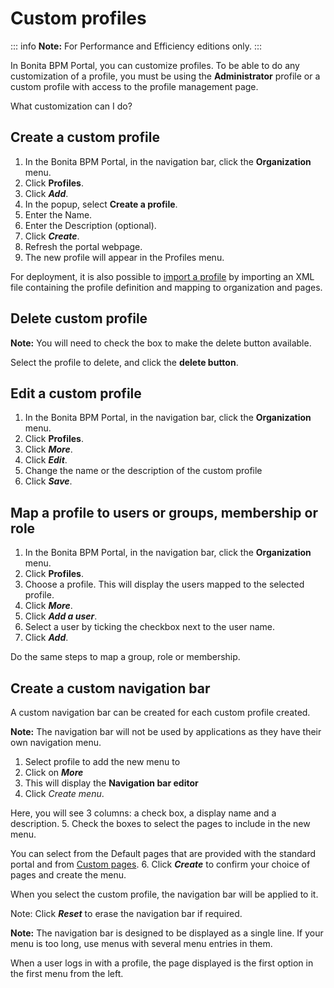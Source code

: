 # Custom profiles

::: info
**Note:** For Performance and Efficiency editions only.
:::

In Bonita BPM Portal, you can customize profiles. To be able to do any customization of a profile, you must be using the **Administrator** profile or a custom profile with access to the profile management page.

What customization can I do?

## Create a custom profile

1. In the Bonita BPM Portal, in the navigation bar, click the **Organization** menu.
2. Click **Profiles**.
3. Click _**Add**_.
4. In the popup, select **Create a profile**.
5. Enter the Name.
6. Enter the Description (optional).
7. Click **_Create_**.
8. Refresh the portal webpage.
9. The new profile will appear in the Profiles menu.

For deployment, it is also possible to [import a profile](deploying-profiles-with-export-and-import.md) by importing an XML file containing the profile definition and mapping to organization and pages.

## Delete custom profile

**Note:** You will need to check the box to make the delete button available.

Select the profile to delete, and click the **delete button**.

## Edit a custom profile

1. In the Bonita BPM Portal, in the navigation bar, click the **Organization** menu.
2. Click **Profiles**.
3. Click _**More**_.
4. Click _**Edit**_.
5. Change the name or the description of the custom profile
6. Click _**Save**_.

## Map a profile to users or groups, membership or role

1. In the Bonita BPM Portal, in the navigation bar, click the **Organization** menu.
2. Click **Profiles**.
3. Choose a profile. This will display the users mapped to the selected profile.
4. Click _**More**_.
5. Click _**Add a user**_.
6. Select a user by ticking the checkbox next to the user name.
7. Click _**Add**_.

Do the same steps to map a group, role or membership.

## Create a custom navigation bar

A custom navigation bar can be created for each custom profile created.

**Note:** The navigation bar will not be used by applications as they have their own navigation menu.

1. Select profile to add the new menu to
2. Click on _**More**_
3. This will display the **Navigation bar editor**
4. Click _Create menu_.

Here, you will see 3 columns: a check box, a display name and a description.
5. Check the boxes to select the pages to include in the new menu.

You can select from the Default pages that are provided with the standard portal and from [Custom pages](pages.md).
6. Click _**Create**_ to confirm your choice of pages and create the menu.

When you select the custom profile, the navigation bar will be applied to it.

Note: Click _**Reset**_ to erase the navigation bar if required.

**Note:** The navigation bar is designed to be displayed as a single line. If your menu is too long, use menus with several menu entries in them.

When a user logs in with a profile, the page displayed is the first option in the first menu from the left.
